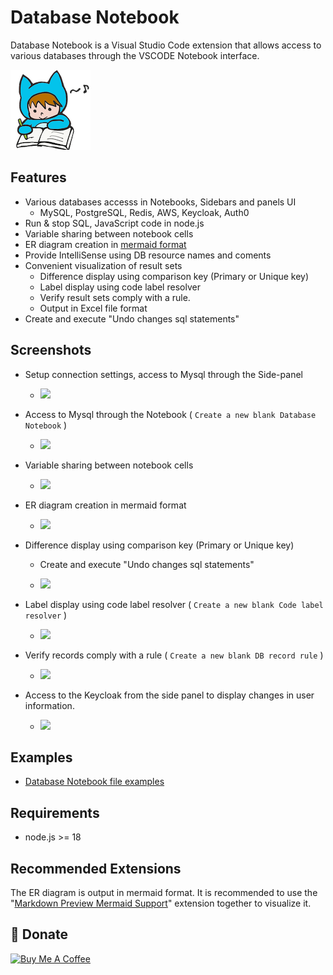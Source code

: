 # Database Notebook

Database Notebook is a Visual Studio Code extension that allows access to various databases through the VSCODE Notebook interface.

![logo](./media/logo128.png)

## Features

- Various databases accesss in Notebooks, Sidebars and panels UI
  - MySQL, PostgreSQL, Redis, AWS, Keycloak, Auth0
- Run & stop SQL, JavaScript code in node.js
- Variable sharing between notebook cells
- ER diagram creation in [mermaid format](https://mermaid.js.org/syntax/entityRelationshipDiagram.html)
- Provide IntelliSense using DB resource names and coments
- Convenient visualization of result sets
  - Difference display using comparison key (Primary or Unique key)
  - Label display using code label resolver
  - Verify result sets comply with a rule.
  - Output in Excel file format
- Create and execute "Undo changes sql statements"

## Screenshots

- Setup connection settings, access to Mysql through the Side-panel

  - ![](https://raw.githubusercontent.com/l-v-yonsama/db-notebook/main/docs/images/01_setup.gif)

- Access to Mysql through the Notebook ( `Create a new blank Database Notebook` )

  - ![](https://raw.githubusercontent.com/l-v-yonsama/db-notebook/main/docs/images/02_notebook.gif)

- Variable sharing between notebook cells

  - ![](https://raw.githubusercontent.com/l-v-yonsama/db-notebook/main/docs/images/03_variable_sharing.gif)

- ER diagram creation in mermaid format

  - ![](https://raw.githubusercontent.com/l-v-yonsama/db-notebook/main/docs/images/04_er_diagram.gif)

- Difference display using comparison key (Primary or Unique key)

  - Create and execute "Undo changes sql statements"

  - ![](https://raw.githubusercontent.com/l-v-yonsama/db-notebook/main/docs/images/05_diff.gif)

- Label display using code label resolver ( `Create a new blank Code label resolver` )

  - ![](https://raw.githubusercontent.com/l-v-yonsama/db-notebook/main/docs/images/06_label_display.gif)

- Verify records comply with a rule ( `Create a new blank DB record rule` )

  - ![](https://raw.githubusercontent.com/l-v-yonsama/db-notebook/main/docs/images/07_record_rule.gif)

- Access to the Keycloak from the side panel to display changes in user information.

  - ![](https://raw.githubusercontent.com/l-v-yonsama/db-notebook/main/docs/images/08_keycloak.gif)

## Examples

- [Database Notebook file examples](/docs/examples/databaseNotebook.md)

## Requirements

- node.js >= 18

## Recommended Extensions

The ER diagram is output in mermaid format.
It is recommended to use the "[Markdown Preview Mermaid Support](https://marketplace.visualstudio.com/items?itemName=bierner.markdown-mermaid)" extension together to visualize it.

## 🎁 Donate

<a href="https://www.buymeacoffee.com/lvyoshiokaI">
  <img src="https://cdn.buymeacoffee.com/buttons/default-orange.png" alt="Buy Me A Coffee" height="41" width="174">
</a>
